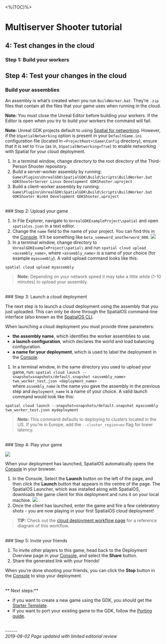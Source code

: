 <%(TOC)%>
# Multiserver Shooter tutorial
## 4: Test changes in the cloud
### Step 1: Build your workers

## Step 4: Test your changes in the cloud

### Build your assemblies

An assembly is what’s created when you run `BuildWorker.bat`. They’re `.zip` files that contain all the files that your game uses when running in the cloud.

**Note:** You must close the Unreal Editor before building your workers. If the Editor is open when you try to build your workers the command will fail.

**Note:** Unreal GDK projects default to using [Spatial for networking](). However, if the `bSpatialNetworking` option is present in your `DefaultGame.ini` configuration file (located in `<ProjectRoot>\Game\Config` directory), ensure that it is set to `True` (as in, `bSpatialNetworking=True`) to enable networking with Spatial for your cloud deployment.

1. In a terminal window, change directory to the root directory of the Third-Person Shooter repository.
1. Build a server-worker assembly by running: `Game\Plugins\UnrealGDK\SpatialGDK\Build\Scripts\BuildWorker.bat GDKShooterServer Linux Development GDKShooter.uproject`
1. Build a client-worker assembly by running: `Game\Plugins\UnrealGDK\SpatialGDK\Build\Scripts\BuildWorker.bat GDKShooter Win64 Development GDKShooter.uproject`

<br/>
### Step 2: Upload your game

1. In File Explorer, navigate to `UnrealGDKExampleProject\spatial` and open `spatialos.json` in a text editor.
1. Change the `name` field to the name of your project. You can find this in the [Console](https://console.improbable.io). It’ll be something like `beta_someword_anotherword_000`.
    ![]({{assetRoot}}assets/tutorial/project-name.png)
1. In a terminal window, change directory to `UnrealGDKExampleProject\spatial\` and run `spatial cloud upload <assembly_name>`, where `<assembly_name>` is a name of your choice (for example `myassembly`). A valid upload command looks like this:

```
spatial cloud upload myassembly
```

> **Note:** Depending on your network speed it may take a little while (1-10 minutes) to upload your assembly.

<br/>
### Step 3: Launch a cloud deployment

The next step is to launch a cloud deployment using the assembly that you just uploaded. This can only be done through the SpatialOS command-line interface (also known as the [SpatialOS CLI]({{urlRoot}}/content/glossary#spatialos-command-line-tool-cli).

When launching a cloud deployment you must provide three parameters:

* **the assembly name**, which identifies the worker assemblies to use.
* **a launch configuration**, which declares the world and load balancing configuration.
* **a name for your deployment**, which is used to label the deployment in the [Console]({{urlRoot}}/content/glossary#console).

1. In a  terminal window, in the same directory you used to upload your game, run: `spatial cloud launch --snapshot=snapshots/default.snapshot <assembly_name> two_worker_test.json <deployment_name>` 
    <br/>where `assembly_name` is the name you gave the assembly in the previous step and `deployment_name` is a name of your choice. A valid launch command would look like this:

```
spatial cloud launch --snapshot=snapshots/default.snapshot myassembly two_worker_test.json mydeployment
```

> **Note:** This command defaults to deploying to clusters located in the US. If you’re in Europe, add the `--cluster_region=eu` flag for lower latency.

<br/>
### Step 4: Play your game

![]({{assetRoot}}assets/tutorial/console.png)

When your deployment has launched, SpatialOS automatically opens the [Console](https://console.improbable.io) in your browser.

1. In the Console, Select the **Launch** button on the left of the page, and then click the **Launch** button that appears in the centre of the page. The SpatialOS Launcher, which was installed along with SpatialOS, downloads the game client for this deployment and runs it on your local machine.
    ![]({{assetRoot}}assets/tutorial/launch.png)
1. Once the client has launched, enter the game and fire a few celebratory shots - you are now playing in your first SpatialOS cloud deployment!

> **TIP:** Check out the [cloud deployment workflow page]({{urlRoot}}/content/cloud-deployment-workflow) for a reference diagram of this workflow.

<br/>
### Step 5: Invite your friends

1. To invite other players to this game, head back to the Deployment Overview page in your [Console](https://console.improbable.io), and select the **Share** button.
1. Share the generated link with your friends!

When you’re done shooting your friends, you can click the **Stop** button in the [Console](https://console.improbable.io) to stop your deployment.

<br/>
** Next steps:**

* If you want to create a new game using the GDK, you should get the [Starter Template]({{urlRoot}}/content/get-started/starter-template/get-started-template-intro). 
* If you want to port your existing game to the GDK, follow the [Porting guide]({{urlRoot}}/content/tutorials/tutorial-porting-guide).


<br/>------<br/>
_2019-08-02 Page updated with limited editorial review_